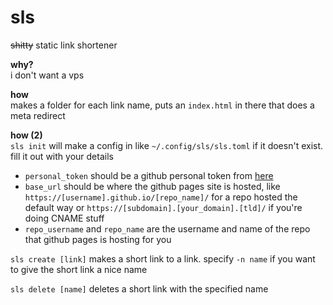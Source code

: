 sls
===
~~shitty~~ static link shortener

**why?**  
i don't want a vps

**how**  
makes a folder for each link name, puts an `index.html` in there that does a meta redirect

**how (2)**  
`sls init` will make a config in like `~/.config/sls/sls.toml` if it doesn't exist. fill it out with your details

- `personal_token` should be a github personal token from [here](https://github.com/settings/tokens)
- `base_url` should be where the github pages site is hosted, like `https://[username].github.io/[repo_name]/` for a repo hosted the default way or `https://[subdomain].[your_domain].[tld]/` if you're doing CNAME stuff
- `repo_username` and `repo_name` are the username and name of the repo that github pages is hosting for you

`sls create [link]` makes a short link to a link. specify `-n name` if you want to give the short link a nice name

`sls delete [name]` deletes a short link with the specified name
